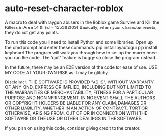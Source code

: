# auto-reset-character-roblox
A macro to deal with raygun abusers in the Roblox game Survive and Kill the Killers in Area 51 !!! (id = 155382109)
Basically, when your character resets, they do not get any points. 

To run this code you'll need to install Python and some libraries.
Open up the cmd prompt and enter these commands:
pip install pyautogui
pip install keyboard
The program will walk you through how to set up the macro once you run the code. The 'quit' feature is buggy so close the program instead. 

In the future, there may be an EXE version of the code for ease of use.
USE MY CODE AT YOUR OWN RISK as it may be glitchy. 

Disclaimer: 
THE SOFTWARE IS PROVIDED "AS IS", WITHOUT WARRANTY OF ANY KIND, EXPRESS OR IMPLIED, INCLUDING BUT NOT LIMITED TO THE WARRANTIES OF MERCHANTABILITY, FITNESS FOR A PARTICULAR PURPOSE AND NONINFRINGEMENT. IN NO EVENT SHALL THE AUTHORS OR COPYRIGHT HOLDERS BE LIABLE FOR ANY CLAIM, DAMAGES OR OTHER LIABILITY, WHETHER IN AN ACTION OF CONTRACT, TORT OR OTHERWISE, ARISING FROM, OUT OF OR IN CONNECTION WITH THE SOFTWARE OR THE USE OR OTHER DEALINGS IN THE SOFTWARE.

If you plan on using this code, consider giving credit to the creator. 
